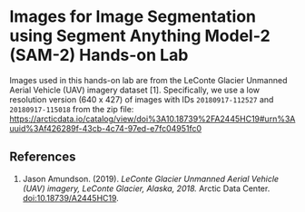 # Images for Image Segmentation using Segment Anything Model-2 (SAM-2) Hands-on Lab

Images used in this hands-on lab are from the LeConte Glacier Unmanned Aerial Vehicle (UAV) imagery dataset [1].
Specifically, we use a low resolution version (640 x 427) of images with IDs `20180917-112527` and `20180917-115018` from the zip file: https://arcticdata.io/catalog/view/doi%3A10.18739%2FA2445HC19#urn%3Auuid%3Af426289f-43cb-4c74-97ed-e7fc04951fc0

## References
1. Jason Amundson. (2019). _LeConte Glacier Unmanned Aerial Vehicle (UAV) imagery, LeConte Glacier, Alaska, 2018._ Arctic Data Center. [doi:10.18739/A2445HC19](https://doi.org/10.18739/A2445HC19).

